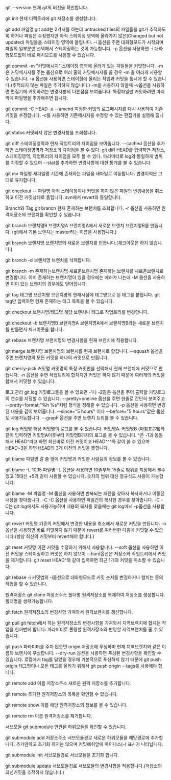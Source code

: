 ﻿git --version
현재 git의 버전을 확인합니다.

git init
현재 디렉토리에 git 저장소를 생성합니다.

git add 파일명
git add는 2가지를 하는데 untracked files의 파일들을 git가 추적하도록 하거나 파일은 수정했지만 아직 스테이징 영역에 올라가지 않은(Changed but not updated) 파일들을 스테이징 영역에 올립니다. -i 옵션을 주면 대화형모드가 시작되며 파일의 일부분만 선택해서 스테이징하는 것이 가능합니다. -p 옵션을 사용하면 -i 대화형모드없이 바로 패치모드를 사용할 수 있습니다.

git commit -m "커밋메시지"
스테이징 영역에 올라가 있는 파일들을 커밋합니다. -m 은 커밋메시지를 주는 옵션으로 여러 줄의 커밋메시지를 쓸 경우 -m 을 여러개 사용할 수 있습니다. -a 옵션을 사용하면 스테이징에 올리는 작업과 커밋을 동시에 할 수 있습니다.(추적되지 않는 파일은 추가하지 않습니다.) -m을 사용하지 않을때 -v옵션을 사용하면 편집기에 커밋하려는 변경사항의 다른점을 보여줍니다. 특정파일만 커밋하려면 마지막에 파일명을 추가해주면 됩니다.

git commit -C HEAD -a --amend
지정한 커밋의 로그메시지를 다시 사용하여 기존커밋을 수정합니다. -c를 사용하면 기존메시지를 수정할 수 있는 편집기를 실행해 줍니다.

git status
커밋되지 않은 변경사항을 조회합니다.

git diff
스테이징영역과 현재 작업트리의 차이점을 보여줍니다. --cached 옵션을 추가하면 스테이징영역과 저장소의 차이점을 볼 수 있다. git diff HEAD를 입력하면 저장소, 스테이징영역, 작업트리의 차이점을 모두 볼 수 있다. 파라미터로 log와 동일하게 범위를 지정할 수 있으며 --stat를 추가하면 변경사항에 대한 통계를 볼 수 있습니다.

git mv 파일명 새파일명
기존에 존재하는 파일을 새파일로 이동합니다. 변경이력은 그대로 유지합니다.

git checkout -- 파일명
아직 스테이징이나 커밋을 하지 않은 파일의 변경내용을 취소하고 이전 커밋상태로 돌립니다. svn에서 revert와 동일합니다.




Branch와 Tag
git branch
현재 존재하는 브랜치를 조회합니다. -r 옵션을 사용하면 원격저장소의 브랜치를 확인할 수 있습니다.

git branch 브랜치명B 브랜치명A
브랜치명A에서 새로운 브랜치 브랜치명B를 만듭니다. (git에서 기본 브랜치는 master라는 이름을 사용합니다.)

git branch 브랜치명
브랜치명의 새로운 브랜치를 만듭니다.(체크아웃은 하지 않습니다.)

git branch -d 브랜치명
브랜치를 삭제합니다.

git branch -m 존재하는브랜치명 새로운브랜치명
존재하는 브랜치를 새로운브랜치로 변경합니다. 이미 존재하는 브랜치명이 있을 경우에는 에러가 나는데 -M 옵션을 사용하면 이미 있는 브랜치의 경우에도 덮어씁니다.

git tag 태그명 브랜치명
브랜치명의 현재시점에 태그명으로 된 태그를 붙힙니다. git tag만 입력하면 현재 존재하는 태그 목록을 볼 수 있습니다.

git checkout 브랜치명/태그명
해당 브랜치나 태그로 작업트리를 변경합니다.

git checkout -b 브랜치명B 브랜치명A
브랜치명A에서 브랜치명B라는 새로운 브랜치를 만들면서 체크아웃을 합니다.

git rebase 브랜치명
브랜치명의 변경사항을 현재 브랜치에 적용합니다.

git merge 브랜치명
브랜치명의 브랜치를 현재 브랜치로 합칩니다. --squash 옵션을 주면 브랜치명의 모든 커밋을 하나의 커밋으로 만듭니다.

git cherry-pick 커밋명
커밋명의 특정 커밋만을 선택해서 현재 브랜치에 커밋으로 만듭니다. -n 옵션을 주면 작업트리에 합치지만 커밋은 하지 않기 때문에 여러개의 커밋을 합쳐서 커밋할 수 있습니다.




로그 관리
git log
커밋로그들을 볼 수 있으면 -1나 -2같은 옵션을 주어 출력할 커밋로그의 갯수를 지정할 수 있습니다. --pretty=oneline 옵션을 주면 한줄로 간단히 보여주고 --pretty=format:"%h %s"처럼 형식을 정해줄 수 있습니다. -p 옵션을 사용하면 변경된 내용을 같이 보여줍니다. --since="5 hours" 이나 --before="5 hours"같은 옵션도 사용가능합니다. --graph 옵션을 주면 브랜치 트리를 볼 수 있습니다.

git log 커밋명
해당 커밋명의 로그를 볼 수 있습니다. 커밋명A..커밋명B (마침표2개)와 같이 입력하면 커밋명A이후부터 커밋명B까지의 로그를 볼 수 있습니다. ^은 -1과 동일해서 HEAD^라고 하면 최신바로 이전 커밋이고 HEAD^^^와 같이 쓸 수 있으며 HEAD~3을 하면 HEAD의 3개 이전의 커밋을 뜻합니다.

git blame 파일명
갈 줄 앞에 커밋명과 커밋한 사람등의 정보를 볼 수 있습니다.

git blame -L 10,15 파일명
-L 옵션을 사용하면 10줄부터 15줄로 범위를 지정해서 볼수 있고 15대신 +5와 같이 사용할 수 있습니다. 숫자의 범위 대신 정규식도 사용이 가능합니다.

git blame -M 파일명
-M 옵션을 사용하면 반복되는 패턴을 찾아서 복사하거나 이동된 내용을 찾아줍니다.  -C -C 옵션을 사용하면 파일간의 복사한 경우를 찾아줍니다. -C -C는 git log에서도 사용가능하며 내용의 복사를 찾을때는 git log에서 -p옵션을 사용합니다.

git revert 커밋명
기존의 커밋에서 변경한 내용을 취소해서 새로운 커밋을 만듭니다. -n옵션을 사용하면 바로 커밋하지 않기 때문에 revert를 여러번한 다음에 커밋할 수 있습니다.(항상 최신의 커밋부터 revert해야 합니다.)

git reset 커밋명
이전 커밋을 수정하기 위해서 사용합니다. --soft 옵션을 사용하면 이전 커밋을 스테이징하고 커밋은 하지 않으며 --hard옵션은 저장소와 작업트리에서 커밋을 제거합니다. git reset HEAD^와 같이 입력하면 최근 1개의 커밋을 취소할 수 있습니다.

git rebase -i 커밋범위
-i옵션으로 대화형모드로 커밋 순서를 변경하거나 합치는 등의 작업을 할 수 있습니다.




원격저장소
git clone 저장소주소 폴더명
원격저장소를 복제하여 저장소를 생성합니다. 폴더명을 생략가능합니다.

git fetch
원격저장소의 변경사항 가져와서 원격브랜치를 갱신합니다.
 
git pull
git fetch에서 하는 원격저장소의 변경사항을 가져와서 지역브랙치에 합치는 작업을 한꺼번에 합니다. 파라미터로 풀링할 원격저장소와 반영할 지역브랜치를 줄 수 있습니다.

git push
파라미터를 주지 않으면 origin 저장소에 푸싱하며 현재 지역브랜치와 같은 이름의 브랜치에 푸싱합니다. --dry-run 옵션을 사용하면 푸싱된 변경사항을 확인할 수 있습니다. 로컬에서 tag를 달았을 경우에 기본적으로 푸싱하지 않기 때문에 git push origin 태그명이나 모든 태그를 올리기 위해서 git push origin --tags를 사용해야 합니다.

git remote add 이름 저장소주소
새로운 원격 저장소를 추가합니다.

git remote
추가한 원격저장소의 목록을 확인할 수 있습니다.

git remote show 이름
해당 원격저장소의 정보를 볼 수 있습니다.

git remote rm 이름
원격저장소를 제거합니다.




서브모듈
git submodule
연관된 하위모듈을 확인할 수 있습니다.

git submodule add 저장소주소 서브모듈경로
새로운 하위모듈을 해당경로에 추가합니다. 추가만하고 초기화 하지는 않으며 커밋해쉬앞에 마이나스(-) 표시가 나타납니다.

git submodule init 서브모듈경로
서브모듈을 초기화 합니다.

git submodule update 서브모듈경로
서브모듈의 변경사항을 적용합니다.(저장소의 최신커밋을 추적하지 않습니다.)

